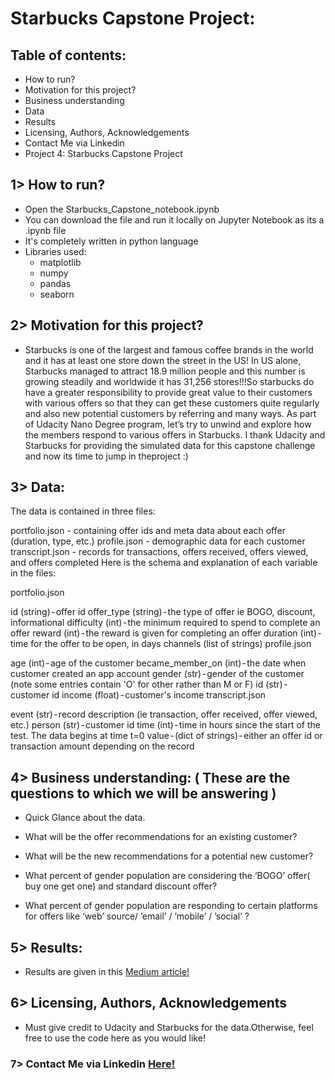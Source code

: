 # Starbucks Capstone Project:

## Table of contents:

-  How to run?
-  Motivation for this project?
-  Business understanding
-  Data
-  Results
-  Licensing, Authors, Acknowledgements
-  Contact Me via Linkedin
-  Project 4: Starbucks Capstone Project

## 1> How to run?
- Open the Starbucks_Capstone_notebook.ipynb
- You can download the file and run it locally on Jupyter Notebook as its a .ipynb file
- It's completely written in python language
- Libraries used: 
    - matplotlib
    - numpy
    - pandas
    - seaborn
    
## 2> Motivation for this project?
- Starbucks is one of the largest and famous coffee brands in the world and it has at least one store down the street in the US! In US alone, Starbucks managed to     attract 18.9 million people and this number is growing steadily and worldwide it has 31,256 stores!!!So starbucks do have a greater responsibility to provide       great value to their customers with various offers so that they can get these customers quite regularly and also new potential customers by referring and many       ways. As part of Udacity Nano Degree program, let’s try to unwind and explore how the members respond to various offers in Starbucks. I thank Udacity and           Starbucks for providing the simulated data for this capstone challenge and now its time to jump in theproject :)

## 3> Data:
The data is contained in three files:

portfolio.json - containing offer ids and meta data about each offer (duration, type, etc.)
profile.json - demographic data for each customer
transcript.json - records for transactions, offers received, offers viewed, and offers completed
Here is the schema and explanation of each variable in the files:

portfolio.json

id (string) - offer id
offer_type (string) - the type of offer ie BOGO, discount, informational
difficulty (int) - the minimum required to spend to complete an offer
reward (int) - the reward is given for completing an offer
duration (int) - time for the offer to be open, in days
channels (list of strings)
profile.json

age (int) - age of the customer
became_member_on (int) - the date when customer created an app account
gender (str) - gender of the customer (note some entries contain 'O' for other rather than M or F)
id (str) - customer id
income (float) - customer's income
transcript.json

event (str) - record description (ie transaction, offer received, offer viewed, etc.)
person (str) - customer id
time (int) - time in hours since the start of the test. The data begins at time t=0
value - (dict of strings) - either an offer id or transaction amount depending on the record
## 4> Business understanding: ( These are the questions to which we will be answering )
- Quick Glance about the data. 

- What will be the offer recommendations for an existing customer?

- What will be the new recommendations for a potential new customer?

- What percent of gender population are considering the ‘BOGO’ offer( buy one get one) and standard discount offer?

- What percent of gender population are responding to certain platforms for offers like ‘web’ source/ ’email’ / ’mobile’ / ’social’ ?

## 5> Results:
- Results are given in this <a href="https://kaushiktummala55.medium.com/starbucks-capstone-challenge-using-funksvd-b08f9f8f983b">Medium article!</a>

## 6> Licensing, Authors, Acknowledgements
- Must give credit to Udacity and Starbucks for the data.Otherwise, feel free to use the code here as you would like!

### 7> Contact Me via Linkedin <a href="https://www.linkedin.com/in/kaushik-tummalapalli/">Here!</a>

